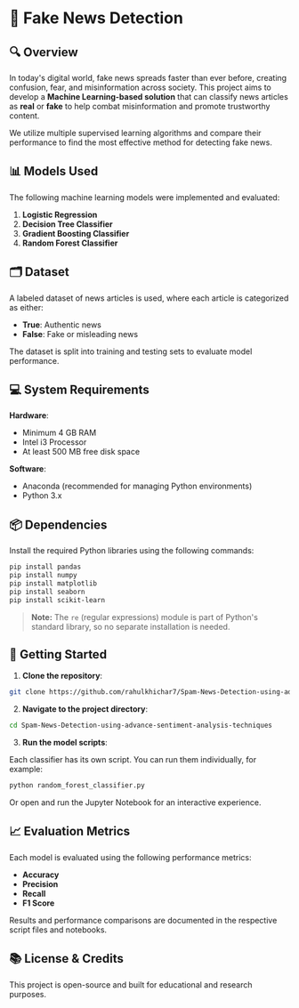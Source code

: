 # 📰 Fake News Detection


## 🔍 Overview

In today's digital world, fake news spreads faster than ever before, creating confusion, fear, and misinformation across society. This project aims to develop a **Machine Learning-based solution** that can classify news articles as **real** or **fake** to help combat misinformation and promote trustworthy content.

We utilize multiple supervised learning algorithms and compare their performance to find the most effective method for detecting fake news.

## 📊 Models Used

The following machine learning models were implemented and evaluated:

1. **Logistic Regression**
2. **Decision Tree Classifier**
3. **Gradient Boosting Classifier**
4. **Random Forest Classifier**

## 🗂️ Dataset

A labeled dataset of news articles is used, where each article is categorized as either:

- **True**: Authentic news
- **False**: Fake or misleading news

The dataset is split into training and testing sets to evaluate model performance.

## 💻 System Requirements

**Hardware**:
- Minimum 4 GB RAM
- Intel i3 Processor
- At least 500 MB free disk space

**Software**:
- Anaconda (recommended for managing Python environments)
- Python 3.x

## 📦 Dependencies

Install the required Python libraries using the following commands:

```bash
pip install pandas
pip install numpy
pip install matplotlib
pip install seaborn
pip install scikit-learn
```

> **Note:** The `re` (regular expressions) module is part of Python's standard library, so no separate installation is needed.

## 🚀 Getting Started

1. **Clone the repository**:

```bash
git clone https://github.com/rahulkhichar7/Spam-News-Detection-using-advance-sentiment-analysis-techniques.git
```

2. **Navigate to the project directory**:

```bash
cd Spam-News-Detection-using-advance-sentiment-analysis-techniques
```

3. **Run the model scripts**:

Each classifier has its own script. You can run them individually, for example:

```bash
python random_forest_classifier.py
```

Or open and run the Jupyter Notebook for an interactive experience.

## 📈 Evaluation Metrics

Each model is evaluated using the following performance metrics:

- **Accuracy**
- **Precision**
- **Recall**
- **F1 Score**

Results and performance comparisons are documented in the respective script files and notebooks.

## 📚 License & Credits

This project is open-source and built for educational and research purposes.

